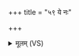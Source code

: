 +++
title = "५९ ये नः"

+++
<details><summary>मूलम् (VS)</summary>

ये नः॑ पि॒तुःपि॒तरो॒ ये पि॑ताम॒हा य आ॑विवि॒शुरु॒र्व॑१॒॑न्तरि॑क्षम्।  
तेभ्यः॑स्व॒राडसु॑नीतिर्नो अ॒द्य व॑थाव॒शं त॒न्वः᳡ कल्पयाति ॥
</details>